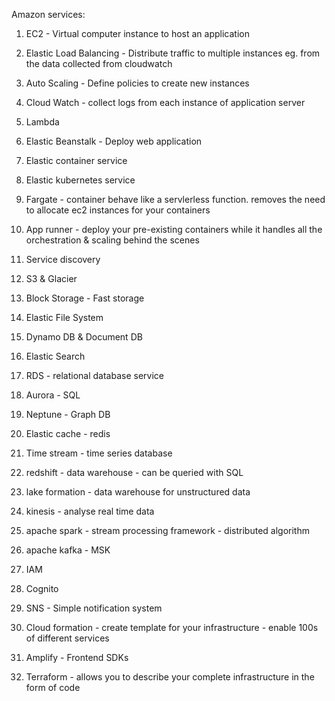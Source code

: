 Amazon services:

1. EC2 - Virtual computer instance to host an application
2. Elastic Load Balancing - Distribute traffic to multiple instances eg. from the data collected from cloudwatch
3. Auto Scaling - Define policies to create new instances
4. Cloud Watch - collect logs from each instance of application server
5. Lambda
6. Elastic Beanstalk - Deploy web application

7. Elastic container service
8. Elastic kubernetes service
9. Fargate - container behave like a servlerless function. removes the need to allocate ec2 instances for your containers
10. App runner - deploy your pre-existing containers while it handles all the orchestration & scaling behind the scenes
10. Service discovery

11. S3 & Glacier
12. Block Storage - Fast storage
13. Elastic File System
14. Dynamo DB & Document DB
15. Elastic Search
16. RDS - relational database service
17. Aurora - SQL
18. Neptune - Graph DB
19. Elastic cache - redis
20. Time stream - time series database
21. redshift - data warehouse - can be queried with SQL
22. lake formation - data warehouse for unstructured data

23. kinesis - analyse real time data
24. apache spark - stream processing framework - distributed algorithm
25. apache kafka - MSK

26. IAM 
27. Cognito
27. SNS - Simple notification system

28. Cloud formation - create template for your infrastructure - enable 100s of different services
29. Amplify - Frontend SDKs
30. Terraform - allows you to describe your complete infrastructure in the form of code

